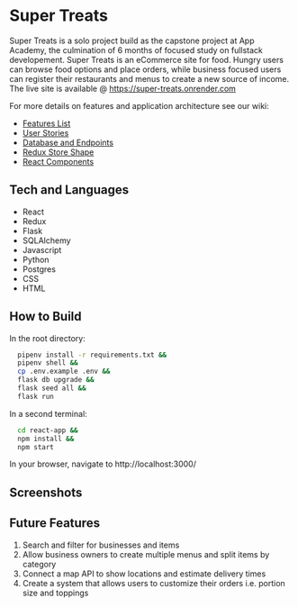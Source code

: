 # Super Treats

Super Treats is a solo project build as the capstone project at App Academy, the
culmination of 6 months of focused study on fullstack developement. Super Treats
is an eCommerce site for food. Hungry users can browse food options and place
orders, while business focused users can register their restaurants and menus to
create a new source of income. The live site is available @ https://super-treats.onrender.com

For more details on features and application architecture see our wiki:

- [Features List]()
- [User Stories]()
- [Database and Endpoints]()
- [Redux Store Shape]()
- [React Components]()

## Tech and Languages

- React
- Redux
- Flask
- SQLAlchemy
- Javascript
- Python
- Postgres
- CSS
- HTML

## How to Build

In the root directory:

```bash
  pipenv install -r requirements.txt &&
  pipenv shell &&
  cp .env.example .env &&
  flask db upgrade &&
  flask seed all &&
  flask run
```

In a second terminal:

```bash
  cd react-app &&
  npm install &&
  npm start
```

In your browser, navigate to http://localhost:3000/

## Screenshots

## Future Features

1. Search and filter for businesses and items
2. Allow business owners to create multiple menus and split items by category
3. Connect a map API to show locations and estimate delivery times
4. Create a system that allows users to customize their orders i.e. portion size and toppings
